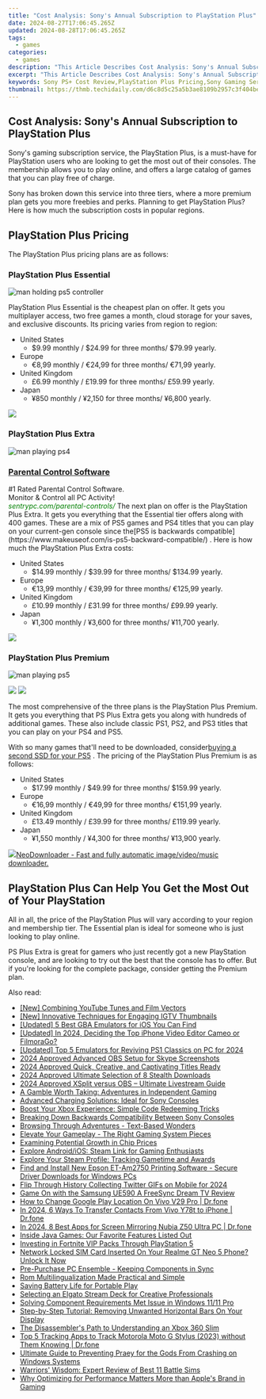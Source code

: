 ```yaml
---
title: "Cost Analysis: Sony's Annual Subscription to PlayStation Plus"
date: 2024-08-27T17:06:45.265Z
updated: 2024-08-28T17:06:45.265Z
tags:
  - games
categories:
  - games
description: "This Article Describes Cost Analysis: Sony's Annual Subscription to PlayStation Plus"
excerpt: "This Article Describes Cost Analysis: Sony's Annual Subscription to PlayStation Plus"
keywords: Sony PS+ Cost Review,PlayStation Plus Pricing,Sony Gaming Service,Game Pass Expense,Sony Annual Subs,Entertainment Payment,Video Console Fee
thumbnail: https://thmb.techidaily.com/d6c8d5c25a5b3ae8109b2957c3f404be919cf133b41c5b6f6638a7ed5bc1223b.jpg
---
```


## Cost Analysis: Sony's Annual Subscription to PlayStation Plus

 Sony's gaming subscription service, the PlayStation Plus, is a must-have for PlayStation users who are looking to get the most out of their consoles. The membership allows you to play online, and offers a large catalog of games that you can play free of charge.

 Sony has broken down this service into three tiers, where a more premium plan gets you more freebies and perks. Planning to get PlayStation Plus? Here is how much the subscription costs in popular regions.

## PlayStation Plus Pricing

The PlayStation Plus pricing plans are as follows:

### PlayStation Plus Essential

![man holding ps5 controller](https://static1.makeuseofimages.com/wordpress/wp-content/uploads/2023/09/man-holding-ps5-controller.jpg)

 PlayStation Plus Essential is the cheapest plan on offer. It gets you multiplayer access, two free games a month, cloud storage for your saves, and exclusive discounts. Its pricing varies from region to region:

* United States  
  * $9.99 monthly / $24.99 for three months/ $79.99 yearly.
* Europe  
  * €8,99 monthly / €24,99 for three months/ €71,99 yearly.
* United Kingdom  
  * £6.99 monthly / £19.99 for three months/ £59.99 yearly.
* Japan  
  * ¥850 monthly / ¥2,150 for three months/ ¥6,800 yearly.

<!-- affiliate ads begin -->
<a href="https://estore.winxdvd.com/order/checkout.php?PRODS=1412049&QTY=1&AFFILIATE=108875&CART=1"><img src="https://www.winxdvd.com/affiliate/new-banner/pt-200x200.jpg" border="0"></a>
<!-- affiliate ads end -->
### PlayStation Plus Extra

![man playing ps4](https://static1.makeuseofimages.com/wordpress/wp-content/uploads/2023/09/man-playing-ps4.jpg)

<!-- affiliate ads begin -->
<h3 id="200610"><a href="https://sentrypc.7eer.net/c/5597632/200610/3022">Parental Control Software</a></h3>
<span class="text-ad-content">
	#1 Rated Parental Control Software.<br/>
	Monitor & Control all PC Activity!<br/>
		<cite style="color:green">sentrypc.com/parental-controls/</cite>
	</span><img height="0" width="0" src="https://sentrypc.7eer.net/i/5597632/200610/3022" style="position:absolute;visibility:hidden;" border="0" />
<!-- affiliate ads end -->
 The next plan on offer is the PlayStation Plus Extra. It gets you everything that the Essential tier offers along with 400 games. These are a mix of PS5 games and PS4 titles that you can play on your current-gen console since the[PS5 is backwards compatible](https://www.makeuseof.com/is-ps5-backward-compatible/) . Here is how much the PlayStation Plus Extra costs:

* United States  
  * $14.99 monthly / $39.99 for three months/ $134.99 yearly.
* Europe  
  * €13,99 monthly / €39,99 for three months/ €125,99 yearly.
* United Kingdom  
  * £10.99 monthly / £31.99 for three months/ £99.99 yearly.
* Japan  
  * ¥1,300 monthly / ¥3,600 for three months/ ¥11,700 yearly.

<!-- affiliate ads begin -->
<a href="https://shop.copernic.com/order/checkout.php?PRODS=41033091&QTY=1&AFFILIATE=108875&CART=1"><img src="https://secure.2checkout.com/images/merchant/8d30aa96e72440759f74bd2306c1fa3d/Copernic-2023-Affiliate-728x90-Advanced.png" border="0"></a>
<!-- affiliate ads end -->
### PlayStation Plus Premium

![man playing ps5](https://static1.makeuseofimages.com/wordpress/wp-content/uploads/2023/09/man-playing-ps5.jpg)

<!-- affiliate ads begin -->
<a href="https://shop.manycam.com/order/checkout.php?PRODS=17727588&QTY=1&AFFILIATE=108875&CART=1"><img src="https://secure.avangate.com/images/merchant/8230bea7d54bcdf99cdfe85cb07313d5/mcaffbanner600x500.png" border="0"></a>
<a href="https://shop.manycam.com/order/checkout.php?PRODS=17727588&QTY=1&AFFILIATE=108875&CART=1"><img src="https://secure.avangate.com/images/merchant/8230bea7d54bcdf99cdfe85cb07313d5/Affiliates_300x250px_valentinesday.png" border="0"></a>
<!-- affiliate ads end -->
 The most comprehensive of the three plans is the PlayStation Plus Premium. It gets you everything that PS Plus Extra gets you along with hundreds of additional games. These also include classic PS1, PS2, and PS3 titles that you can play on your PS4 and PS5.

 With so many games that'll need to be downloaded, consider[buying a second SSD for your PS5](https://www.makeuseof.com/you-should-buy-a-second-ps5-ssd-reasons-why/) . The pricing of the PlayStation Plus Premium is as follows:

* United States  
  * $17.99 monthly / $49.99 for three months/ $159.99 yearly.
* Europe  
  * €16,99 monthly / €49,99 for three months/ €151,99 yearly.
* United Kingdom  
  * £13.49 monthly / £39.99 for three months/ £119.99 yearly.
* Japan  
  * ¥1,550 monthly / ¥4,300 for three months/ ¥13,900 yearly.

<!-- affiliate ads begin -->
<a href="https://secure.2checkout.com/order/checkout.php?PRODS=4559731&QTY=1&AFFILIATE=108875&CART=1"><img src="http://www.neowise.com/images/nd-ss-w200.jpg" border="0">NeoDownloader - Fast and fully automatic image/video/music downloader. </a>
<!-- affiliate ads end -->
## PlayStation Plus Can Help You Get the Most Out of Your PlayStation

 All in all, the price of the PlayStation Plus will vary according to your region and membership tier. The Essential plan is ideal for someone who is just looking to play online.

 PS Plus Extra is great for gamers who just recently got a new PlayStation console, and are looking to try out the best that the console has to offer. But if you're looking for the complete package, consider getting the Premium plan.


<ins class="adsbygoogle"
     style="display:block"
     data-ad-format="autorelaxed"
     data-ad-client="ca-pub-7571918770474297"
     data-ad-slot="1223367746"></ins>



<ins class="adsbygoogle"
     style="display:block"
     data-ad-client="ca-pub-7571918770474297"
     data-ad-slot="8358498916"
     data-ad-format="auto"
     data-full-width-responsive="true"></ins>

<span class="atpl-alsoreadstyle">Also read:</span>
<div><ul>
<li><a href="https://extra-lessons.techidaily.com/new-combining-youtube-tunes-and-film-vectors/"><u>[New] Combining YouTube Tunes and Film Vectors</u></a></li>
<li><a href="https://instagram-video-files.techidaily.com/new-innovative-techniques-for-engaging-igtv-thumbnails/"><u>[New] Innovative Techniques for Engaging IGTV Thumbnails</u></a></li>
<li><a href="https://visual-screen-recording.techidaily.com/updated-5-best-gba-emulators-for-ios-you-can-find/"><u>[Updated] 5 Best GBA Emulators for iOS You Can Find</u></a></li>
<li><a href="https://vimeo-videos.techidaily.com/updated-in-2024-deciding-the-top-iphone-video-editor-cameo-or-filmorago/"><u>[Updated] In 2024, Deciding the Top iPhone Video Editor  Cameo or FilmoraGo?</u></a></li>
<li><a href="https://screen-video-capture.techidaily.com/updated-top-5-emulators-for-reviving-ps1-classics-on-pc-for-2024/"><u>[Updated] Top 5 Emulators for Reviving PS1 Classics on PC for 2024</u></a></li>
<li><a href="https://screen-capture.techidaily.com/2024-approved-advanced-obs-setup-for-skype-screenshots/"><u>2024 Approved  Advanced OBS Setup for Skype Screenshots</u></a></li>
<li><a href="https://extra-skills.techidaily.com/2024-approved-quick-creative-and-captivating-titles-ready/"><u>2024 Approved  Quick, Creative, and Captivating Titles Ready</u></a></li>
<li><a href="https://facebook-video-recording.techidaily.com/2024-approved-ultimate-selection-of-8-stealth-downloads/"><u>2024 Approved  Ultimate Selection of 8 Stealth Downloads</u></a></li>
<li><a href="https://fox-blue.techidaily.com/2024-approved-xsplit-versus-obs-ultimate-livestream-guide/"><u>2024 Approved  XSplit versus OBS – Ultimate Livestream Guide</u></a></li>
<li><a href="https://games-able.techidaily.com/a-gamble-worth-taking-adventures-in-independent-gaming/"><u>A Gamble Worth Taking: Adventures in Independent Gaming</u></a></li>
<li><a href="https://games-able.techidaily.com/advanced-charging-solutions-ideal-for-sony-consoles/"><u>Advanced Charging Solutions: Ideal for Sony Consoles</u></a></li>
<li><a href="https://games-able.techidaily.com/boost-your-xbox-experience-simple-code-redeeming-tricks/"><u>Boost Your Xbox Experience: Simple Code Redeeming Tricks</u></a></li>
<li><a href="https://games-able.techidaily.com/breaking-down-backwards-compatibility-between-sony-consoles/"><u>Breaking Down Backwards Compatibility Between Sony Consoles</u></a></li>
<li><a href="https://games-able.techidaily.com/browsing-through-adventures-text-based-wonders/"><u>Browsing Through Adventures - Text-Based Wonders</u></a></li>
<li><a href="https://games-able.techidaily.com/elevate-your-gameplay-the-right-gaming-system-pieces/"><u>Elevate Your Gameplay - The Right Gaming System Pieces</u></a></li>
<li><a href="https://games-able.techidaily.com/examining-potential-growth-in-chip-prices/"><u>Examining Potential Growth in Chip Prices</u></a></li>
<li><a href="https://games-able.techidaily.com/explore-androidios-steam-link-for-gaming-enthusiasts/"><u>Explore Android/iOS: Steam Link for Gaming Enthusiasts</u></a></li>
<li><a href="https://games-able.techidaily.com/explore-your-steam-profile-tracking-gametime-and-awards/"><u>Explore Your Steam Profile: Tracking Gametime and Awards</u></a></li>
<li><a href="https://driver-download.techidaily.com/find-and-install-new-epson-et-am2750-printing-software-secure-driver-downloads-for-windows-pcs/"><u>Find and Install New Epson ET-Am2750 Printing Software - Secure Driver Downloads for Windows PCs</u></a></li>
<li><a href="https://twitter-videos.techidaily.com/flip-through-history-collecting-twitter-gifs-on-mobile-for-2024/"><u>Flip Through History  Collecting Twitter GIFs on Mobile for 2024</u></a></li>
<li><a href="https://extra-hints.techidaily.com/game-on-with-the-samsung-ue590-a-freesync-dream-tv-review/"><u>Game On with the Samsung UE590  A FreeSync Dream TV Review</u></a></li>
<li><a href="https://fake-location.techidaily.com/how-to-change-google-play-location-on-vivo-v29-pro-drfone-by-drfone-virtual-android/"><u>How to Change Google Play Location On Vivo V29 Pro | Dr.fone</u></a></li>
<li><a href="https://android-transfer.techidaily.com/in-2024-6-ways-to-transfer-contacts-from-vivo-y78t-to-iphone-drfone-by-drfone-transfer-from-android-transfer-from-android/"><u>In 2024, 6 Ways To Transfer Contacts From Vivo Y78t to iPhone | Dr.fone</u></a></li>
<li><a href="https://screen-mirror.techidaily.com/in-2024-8-best-apps-for-screen-mirroring-nubia-z50-ultra-pc-drfone-by-drfone-android/"><u>In 2024, 8 Best Apps for Screen Mirroring Nubia Z50 Ultra PC | Dr.fone</u></a></li>
<li><a href="https://games-able.techidaily.com/inside-java-games-our-favorite-features-listed-out/"><u>Inside Java Games: Our Favorite Features Listed Out</u></a></li>
<li><a href="https://games-able.techidaily.com/investing-in-fortnite-vip-packs-through-playstation-5/"><u>Investing in Fortnite VIP Packs Through PlayStation 5</u></a></li>
<li><a href="https://sim-unlock.techidaily.com/network-locked-sim-card-inserted-on-your-realme-gt-neo-5-phone-unlock-it-now-by-drfone-android/"><u>Network Locked SIM Card Inserted On Your Realme GT Neo 5 Phone? Unlock It Now</u></a></li>
<li><a href="https://games-able.techidaily.com/pre-purchase-pc-ensemble-keeping-components-in-sync/"><u>Pre-Purchase PC Ensemble - Keeping Components in Sync</u></a></li>
<li><a href="https://games-able.techidaily.com/rom-multilingualization-made-practical-and-simple/"><u>Rom Multilingualization Made Practical and Simple</u></a></li>
<li><a href="https://games-able.techidaily.com/saving-battery-life-for-portable-play/"><u>Saving Battery Life for Portable Play</u></a></li>
<li><a href="https://games-able.techidaily.com/selecting-an-elgato-stream-deck-for-creative-professionals/"><u>Selecting an Elgato Stream Deck for Creative Professionals</u></a></li>
<li><a href="https://games-able.techidaily.com/solving-component-requirements-met-issue-in-windows-1111-pro/"><u>Solving Component Requirements Met Issue in Windows 11/11 Pro</u></a></li>
<li><a href="https://tech-recovery.techidaily.com/step-by-step-tutorial-removing-unwanted-horizontal-bars-on-your-display/"><u>Step-by-Step Tutorial: Removing Unwanted Horizontal Bars On Your Display</u></a></li>
<li><a href="https://games-able.techidaily.com/the-disassemblers-path-to-understanding-an-xbox-360-slim/"><u>The Disassembler's Path to Understanding an Xbox 360 Slim</u></a></li>
<li><a href="https://android-location-track.techidaily.com/top-5-tracking-apps-to-track-motorola-moto-g-stylus-2023-without-them-knowing-drfone-by-drfone-virtual-android/"><u>Top 5 Tracking Apps to Track Motorola Moto G Stylus (2023) without Them Knowing | Dr.fone</u></a></li>
<li><a href="https://win-answers.techidaily.com/ultimate-guide-to-preventing-praey-for-the-gods-from-crashing-on-windows-systems/"><u>Ultimate Guide to Preventing Praey for the Gods From Crashing on Windows Systems</u></a></li>
<li><a href="https://games-able.techidaily.com/warriors-wisdom-expert-review-of-best-11-battle-sims/"><u>Warriors' Wisdom: Expert Review of Best 11 Battle Sims</u></a></li>
<li><a href="https://games-able.techidaily.com/why-optimizing-for-performance-matters-more-than-apples-brand-in-gaming/"><u>Why Optimizing for Performance Matters More than Apple's Brand in Gaming</u></a></li>
</ul></div>
